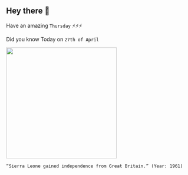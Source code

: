 ## Hey there 👋
Have an amazing `Thursday` ⚡⚡⚡

Did you know Today on `27th of April`
 
 [<img src="https://salemavillage.cfsites.org/files/sierra-leone.jpg" width="300" />](https://newafricanmagazine.com/2793/) 
 ```
“Sierra Leone gained independence from Great Britain.” (Year: 1961)
```
